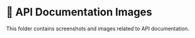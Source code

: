 # 📂 API Documentation Images
This folder contains screenshots and images related to API documentation.
